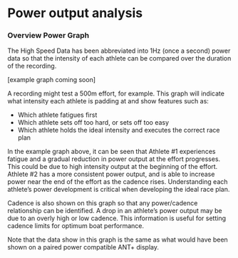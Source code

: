 # Power output analysis

### Overview Power Graph

The High Speed Data has been abbreviated into 1Hz (once a second) power data so that the intensity of each athlete can be compared over the duration of the recording.

[example graph coming soon]

A recording might test a 500m effort, for example. This graph will indicate what intensity each athlete is padding at and show features such as:

* Which athlete fatigues first
* Which athlete sets off too hard, or sets off too easy
* Which athlete holds the ideal intensity and executes the correct race plan

In the example graph above, it can be seen that Athlete #1 experiences fatigue and a gradual reduction in power output at the effort progresses. This could be due to high intensity output at the beginning of the effort. Athlete #2 has a more consistent power output, and is able to increase power near the end of the effort as the cadence rises. Understanding each athlete’s power development is critical when developing the ideal race plan.

Cadence is also shown on this graph so that any power/cadence relationship can be identified. A drop in an athlete’s power output may be due to an overly high or low cadence. This information is useful for setting cadence limits for optimum boat performance.

Note that the data show in this graph is the same as what would have been shown on a paired power compatible ANT+ display.